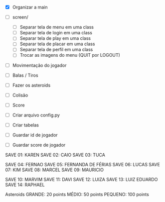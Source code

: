 - [X] Organizar a main

- [ ] screen/
  - [ ] Separar tela de menu em uma class
  - [ ] Separar tela de login em uma class
  - [ ] Separar tela de play em uma class
  - [ ] Separar tela de placar em uma class
  - [ ] Separar tela de perfil em uma class
  - [ ] Trocar as imagens do menu (QUIT por LOGOUT)

- [ ] Movimentação do jogador
- [ ] Balas / Tiros
- [ ] Fazer os asteroids
- [ ] Colisão
- [ ] Score
- [ ] Criar arquivo config.py
- [ ] Criar tabelas
- [ ] Guardar id de jogador
- [ ] Guardar score de jogador

SAVE 01: KAREN
SAVE 02: CAIO
SAVE 03: TUCA

SAVE 04: FERNAO
SAVE 05: FERNANDA DE FÉRIAS
SAVE 06: LUCAS
SAVE 07: KIM
SAVE 08: MARCEL
SAVE 09: MAURICIO

SAVE 10: MARVIM
SAVE 11: DAVI
SAVE 12: LUIZA
SAVE 13: LUIZ EDUARDO
SAVE 14: RAPHAEL



Asteroids
GRANDE: 20 points
MÉDIO: 50 points
PEQUENO: 100 points